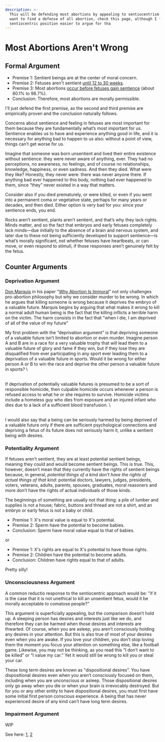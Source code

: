 ```yaml
---
description: >-
  This will be defending most abortions by appealing to sentiocentrism. If you
  want to find a defense of all abortion, check this page, although I find the
  sentiocentric position easier to argue for tha
---
```


# Most Abortions Aren't Wrong

## Formal Argument

* Premise 1: Sentient beings are at the center of moral concern.
* Premise 2: Fetuses aren't sentient [until 12 to 30 weeks](https://en.wikipedia.org/wiki/Prenatal\_perception#Prenatal\_pain).
* Premise 3: Most abortions [occur before fetuses gain sentience](https://www.guttmacher.org/sites/default/files/factsheet/fb\_induced\_abortion.pdf#page=2) (about 80.1% to 98.7%).
* Conclusion: Therefore, most abortions are morally permissible.

I'll just defend the first premise, as the second and third premise are empirically proven and the conclusion naturally follows.

Concerns about sentience and feeling in fetuses are most important for them because they are fundamentally what’s most important for us. Sentience enables us to have and experience anything good in life, and it is necessary for anything bad to happen to us also: without a point of view, things can’t get worse for us.

Imagine that someone was born unsentient and lived their entire existence without sentience: they were never aware of anything, ever. They had no perceptions, no awareness, no feelings, and of course no relationships, knowledge, happiness, or even sadness. And then they died. What were they like? Honestly, they never were: there was never anyone there. If anything bad ever happened to this body, nothing bad ever happened to them, since “they” never existed in a way that matters.&#x20;

Consider also if you died prematurely, or were killed, or even if you went into a permanent coma or vegetative state, perhaps for many years or decades, and then died. Either option is very bad for you: since your sentience ends, you end.

Rocks aren’t sentient, plants aren’t sentient, and that’s why they lack rights. Minds matter, and so the fact that embryos and early fetuses completely lack minds—due initially to the absence of a brain and nervous system, and later due to these not being sufficiently developed to support sentience—is what’s morally significant, not whether fetuses have heartbeats, or can move, or even respond to stimuli, if those responses aren’t genuinely felt by the fetus.

## Counter Arguments

### Deprivation Argument

[Don Marquis](https://philosophy.ku.edu/donald-marquis) in his paper "[Why Abortion Is Immoral](https://courses.edx.org/c4x/GeorgetownX/phlx101-01/asset/marquis.pdf)” not only challenges pro-abortion philosophy but why we consider murder to be wrong. In which he argues that killing someone is wrong because it deprives the embryo of a valuable future. Marquis begins by arguing that what makes it wrong to kill a normal adult human being is the fact that the killing inflicts a terrible harm on the victim. The harm consists in the fact that "when I die, I am deprived of all of the value of my future"

My first problem with the “deprivation argument” is that depriving someone of a valuable future isn’t limited to abortion or even murder. Imagine person A and B are in a race for a very valuable trophy that will lead them to a valuable future of glory and fame if they win, but if they lose they are disqualified from ever participating in any sport ever leading them to a deprivation of a valuable future in sports. Would it be wrong for either person A or B to win the race and deprive the other person a valuable future in sports?\
\
If deprivation of potentially valuable futures is presumed to be a sort of responsible homicide, then culpable homicide occurs whenever a person is refused access to what he or she requires to survive. Homicide victims include a homeless guy who dies from exposure and an injured infant who dies due to a lack of a sufficient blood transfusion.\
\
I would also say that a being can be seriously harmed by being deprived of a valuable future only if there are sufficient psychological connections and depriving a fetus of its future does not seriously harm it, unlike a sentient being with desires.

### &#xD;&#xD;Potentiality Argument

If fetuses aren’t sentient, they are at least potential sentient beings, meaning they could and would become sentient beings. This is true. This, however, doesn’t mean that they currently have the rights of sentient beings because, in general, _potential things of a kind don’t have the rights of actual things of that kind_: potential doctors, lawyers, judges, presidents, voters, veterans, adults, parents, spouses, graduates, moral reasoners and more don’t have the rights of actual individuals of those kinds.

The beginnings of something are usually not that thing: a pile of lumber and supplies is not a house; fabric, buttons and thread are not a shirt, and an embryo or early fetus is not a baby or child.

* Premise 1: X's moral value is equal to X's potential.&#x20;
* Premise 2: Sperm have the potential to become babies.&#x20;
* Conclusion: Sperm have moral value equal to that of babies.

or

* Premise 1: X's rights are equal to X's potential to have those rights.
* Premise 2: Children have the potential to become adults.
* Conclusion: Children have rights equal to that of adults.

Pretty silly!

### Unconsciousness Argument

A common reductio response to the sentiocentric approach would be: "if it is the case that it is not unethical to kill an unsentient fetus, would it be morally acceptable to comatose people?"

This argument is superficially appealing, but the comparison doesn’t hold up. A sleeping person has desires and interests just like we do, and therefore they can be harmed when those desires and interests are thwarted. Of course, when you are asleep, you aren’t consciously holding any desires in your attention. But this is also true of most of your desires even when you are awake. If you love your children, you don’t stop loving them the moment you focus your attention on something else, like a football game. Likewise, you may not be thinking, as you read this “I don’t want to be killed” or “I value my car.” Yet it would still be wrong to kill you or steal your car.&#x20;

These long term desires are known as "dispositional desires". You have dispositional desires even when you aren’t consciously focused on them, including when you are unconscious or asleep. Those dispositional desires only go away when you die or when your brain is irrevocably destroyed. But for you or any other entity to have dispositional desires, you must first have some initial first person conscious experience. A being that has never experienced desire of any kind can’t have long term desires.&#x20;

### Impairment Argument

WIP

See here: [1](https://www.abortionarguments.com/2020/11/fetal-alcohol-syndrome-abortion.html), [2](https://onlinelibrary.wiley.com/doi/pdfdirect/10.1111/bioe.12867)
